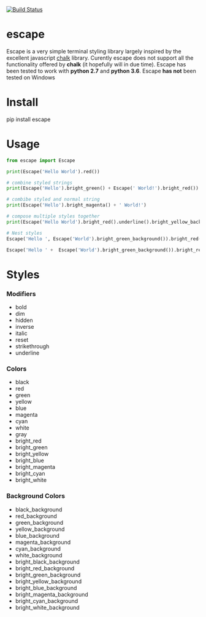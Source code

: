 [![Build Status](https://travis-ci.org/skabbass1/escape.svg?branch=master)](https://travis-ci.org/skabbass1/escape)

# escape
Escape is a very simple  terminal styling library largely inspired by the excellent javascript [chalk](https://github.com/chalk/chalk)
library. Curently escape does not support all the functionality offered by **chalk** (it hopefully will in due time). Escape has been tested to work with **python 2.7** and **python 3.6**. Escape **has not** been tested on Windows

# Install
pip install escape

# Usage
```python
from escape import Escape

print(Escape('Hello World').red())

# combine styled strings
print(Escape('Hello').bright_green() + Escape(' World!').bright_red())

# combibe styled and normal string
print(Escape('Hello').bright_magenta() + ' World!')

# compose multiple styles together
print(Escape('Hello World').bright_red().underline().bright_yellow_background())

# Nest styles
Escape('Hello ', Escape('World').bright_green_background()).bright_red()

Escape('Hello ' +  Escape('World').bright_green_background()).bright_red()

```
# Styles

### Modifiers
* bold
* dim
* hidden
* inverse
* italic
* reset
* strikethrough
* underline

### Colors
 * black
 * red
 * green
 * yellow
 * blue
 * magenta
 * cyan
 * white
 * gray
 * bright_red
 * bright_green
 * bright_yellow
 * bright_blue
 * bright_magenta
 * bright_cyan
 * bright_white


### Background Colors
 * black_background
 * red_background
 * green_background
 * yellow_background
 * blue_background
 * magenta_background
 * cyan_background
 * white_background
 * bright_black_background
 * bright_red_background
 * bright_green_background
 * bright_yellow_background
 * bright_blue_background
 * bright_magenta_background
 * bright_cyan_background
 * bright_white_background
 
 
